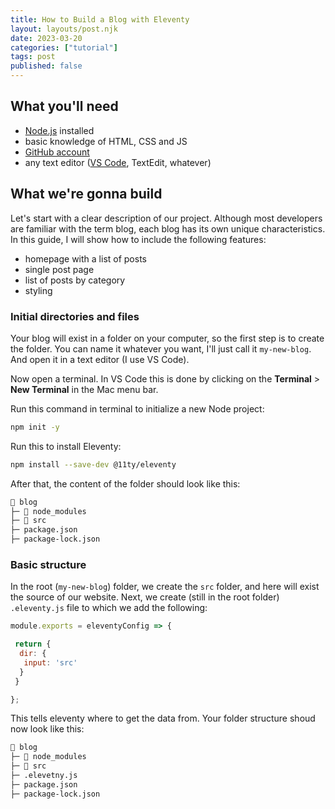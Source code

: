 ```yaml
---
title: How to Build a Blog with Eleventy
layout: layouts/post.njk
date: 2023-03-20
categories: ["tutorial"]
tags: post
published: false
---
```

## What you'll need

- [Node.js](https://nodejs.org/en/download/) installed
- basic knowledge of HTML, CSS and JS
- [GitHub account](https://github.com/)
- any text editor ([VS Code](https://code.visualstudio.com/), TextEdit, whatever)

## What we're gonna build

Let's start with a clear description of our project. Although most developers are familiar with the term blog, each blog has its own unique characteristics. In this guide, I will show how to include the following features:

- homepage with a list of posts
- single post page
- list of posts by category
- styling

### Initial directories and files

Your blog will exist in a folder on your computer, so the first step is to create the folder. You can name it whatever you want, I'll just call it `my-new-blog`.  And open it in a text editor (I use VS Code).

Now open a terminal. In VS Code this is done by clicking on the **Terminal** > **New Terminal** in the Mac menu bar.

Run this command in terminal to initialize a new Node project:

```bash
npm init -y
```

Run this to install Eleventy:

```bash
npm install --save-dev @11ty/eleventy
```

After that, the content of the folder should look like this:
```bash
📂 blog
├─ 📁 node_modules 
├─ 📁 src
├─ package.json
├─ package-lock.json
```

### Basic structure

In the root (`my-new-blog`) folder, we create the `src` folder, and here will exist the source of our website. Next, we create (still in the root folder) `.eleventy.js` file to which we add the following:

```js
module.exports = eleventyConfig => {

 return {
  dir: {
   input: 'src' 
  }
 }

};
```

This tells eleventy where to get the data from. Your folder structure shoud now look like this:

```bash
📂 blog
├─ 📁 node_modules 
├─ 📁 src
├─ .elevetny.js
├─ package.json
├─ package-lock.json
```

